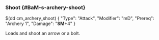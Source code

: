 ### Shoot {#BaM-s-archery-shoot}

$(dd cm_archery_shoot)
{ "Type": "Attack",
	"Modifier": "mD",
	"Prereq": "Archery 1",
	"Damage": "__SM__+4"
}

Loads and shoot an arrow or a bolt.

